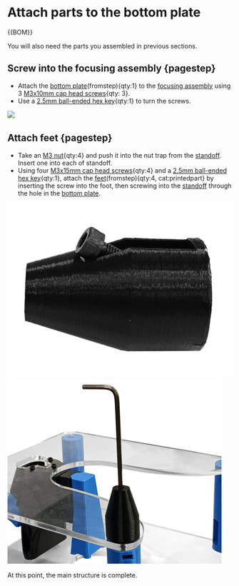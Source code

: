 # Attach parts to the bottom plate

{{BOM}}

[M3x10mm cap head screw]: parts/mech/m3x10_screw.md "{cat:mechanic}"
[M3x15mm cap head screw]: parts/mech/m3x15_screw.md "{cat:mechanic}"
[M3 nut]: parts/mech/m3_nut.md "{cat:mechanic}"
[Bottom plate]: parts/materials/bottom-plate.md "{cat:lasercutpart}"
[2.5mm Ball-end Allen key]: parts/tools/2.5mmBallEndAllenKey.md "{cat:tool}"
[Focusing assembly]: models/focusing-assembly.stl "{previewpage}"
[Standoff]: models/standoff.stl "{previewpage}"
[Foot]: models/foot.stl "{previewpage}"

You will also need the parts you assembled in previous sections.

## Screw into the focusing assembly {pagestep}

* Attach the [bottom plate][Bottom plate](fromstep){qty:1} to the [focusing assembly][Focusing assembly] using 3 [M3x10mm cap head screws][M3x10mm cap head screw]{qty: 3}.
* Use a [2.5mm ball-ended hex key][2.5mm Ball-end Allen key]{qty:1} to turn the screws.

![](images/bottom_plate_to_focus.png)

## Attach feet {pagestep}

* Take an [M3 nut]{qty:4} and push it into the nut trap from the [standoff][Standoff]. Insert one into each of standoff.
* Using four [M3x15mm cap head screws][M3x15mm cap head screw]{qty:4} and a [2.5mm ball-ended hex key][2.5mm Ball-end Allen key]{qty:1}, attach the [feet][Foot](fromstep){qty:4, cat:printedpart} by inserting the screw into the foot, then screwing into the [standoff][Standoff] through the hole in the [bottom plate][Bottom plate].

![](images/feet_unattached.png)
![](images/feet_attachment.png)

At this point, the main structure is complete.
